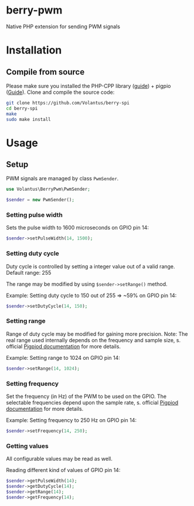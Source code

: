 # berry-pwm
Native PHP extension for sending PWM signals

# Installation
## Compile from source
Please make sure you installed the PHP-CPP library ([guide](http://www.php-cpp.com/documentation/install)) + pigpio ([Guide](http://abyz.me.uk/rpi/pigpio/download.html)).
Clone and compile the source code:
```bash
git clone https://github.com/Volantus/berry-spi
cd berry-spi
make
sudo make install
```

# Usage
## Setup
PWM signals are managed by class `PwmSender`.
````php
use Volantus\BerryPwm\PwmSender;

$sender = new PwmSender();
````

### Setting pulse width
Sets the pulse width to 1600 microseconds on GPIO pin 14:
````php
$sender->setPulseWidth(14, 1500);
````

### Setting duty cycle
Duty cycle is controlled by setting a integer value out of a valid range.
Default range: 255

The range may be modified by using  `$sender->setRange()` method.

Example: Setting duty cycle to 150 out of 255 => ~59% on GPIO pin 14:
````php
$sender->setDutyCycle(14, 150);
````

### Setting range
Range of duty cycle may be modified for gaining more precision.
Note: The real range used internally depends on the frequency and sample size, s. official [Pigpiod documentation](http://abyz.me.uk/rpi/pigpio/pdif2.html#set_PWM_range) for more details.

Example: Setting range to 1024 on GPIO pin 14:
````php
$sender->setRange(14, 1024);
````

### Setting frequency
Set the frequency (in Hz) of the PWM to be used on the GPIO.
The selectable frequencies depend upon the sample rate, s. official [Pigpiod documentation](http://abyz.me.uk/rpi/pigpio/pdif2.html#set_PWM_frequency) for more details.

Example: Setting frequency to 250 Hz on GPIO pin 14:
````php
$sender->setFrequency(14, 250);
````

### Getting values
All configurable values may be read as well.

Reading different kind of values of GPIO pin 14:
````php
$sender->getPulseWidth(14);
$sender->getDutyCycle(14);
$sender->getRange(14);
$sender->getFrequency(14);
````